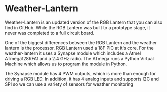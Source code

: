 Weather-Lantern
===============

Weather-Lantern is an updated version of the RGB Lantern that you can also find in GitHub.  While the RGB Lantern was built
to a prototype stage, it never was completed to a full circuit board.  

One of the biggest differences between the RGB Lantern and the weather lantern is the processor.  RGB Lantern used a
18F PIC at it's core.  For the weather-lantern it uses a Synapse module which includes a Atmel ATmega128RFA1 and a 2.4 GHz 
radio.  The ATmega runs a Python Virtual Machine which allows us to program the module in Python.

The Synapse module has 4 PWM outputs, which is more than enough for driving a RGB LED.  In addition, it has 4 analog inputs
and supports I2C and SPI so we can use a variety of sensors for weather monitoring
